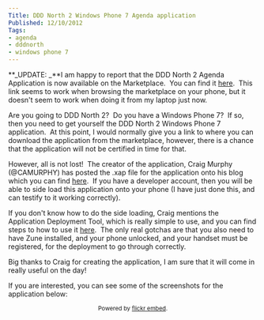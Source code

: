 ```yaml
---
Title: DDD North 2 Windows Phone 7 Agenda application
Published: 12/10/2012
Tags:
- agenda
- dddnorth
- windows phone 7
---
```


**_UPDATE: _**I am happy to report that the DDD North 2 Agenda Application is now available on the Marketplace.  You can find it [here](http://windowsphone.com/s?appid=7364a248-8439-4795-b276-809f00af9775).  This link seems to work when browsing the marketplace on your phone, but it doesn't seem to work when doing it from my laptop just now.

Are you going to DDD North 2?  Do you have a Windows Phone 7?  If so, then you need to get yourself the DDD North 2 Windows Phone 7 application.  At this point, I would normally give you a link to where you can download the application from the marketplace, however, there is a chance that the application will not be certified in time for that.

However, all is not lost!  The creator of the application, Craig Murphy (@CAMURPHY) has posted the .xap file for the application onto his blog which you can find [here](http://www.craigmurphy.com/blog/?p=2324).  If you have a developer account, then you will be able to side load this application onto your phone (I have just done this, and can testify to it working correctly).

If you don't know how to do the side loading, Craig mentions the Application Deployment Tool, which is really simple to use, and you can find steps to how to use it [here](http://msdn.microsoft.com/en-us/library/windowsphone/develop/ff769512(v=vs.92).aspx).  The only real gotchas are that you also need to have Zune installed, and your phone unlocked, and your handset must be registered, for the deployment to go through correctly.

Big thanks to Craig for creating the application, I am sure that it will come in really useful on the day!

If you are interested, you can see some of the screenshots for the application below:

<div id="flickrembed"></div><small style="display: block; text-align: center; margin: 0 auto;">Powered by <a href="https://flickrembed.com">flickr embed</a>.</small>

<script src="https://flickrembed.com/embed_v2.js.php?source=flickr&layout=responsive&input=72157674077918383&sort=0&by=album&theme=default&scale=fit&skin=default&id=5850544461b40"></script>
